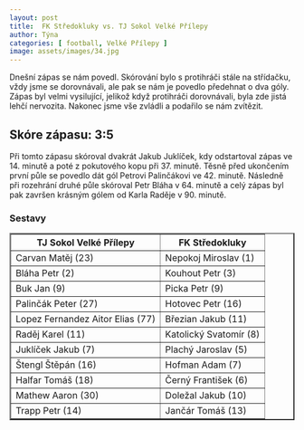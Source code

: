 ```yaml
---
layout: post
title:  FK Středokluky vs. TJ Sokol Velké Přílepy
author: Týna
categories: [ football, Velké Přílepy ]
image: assets/images/34.jpg
---
```


Dnešní zápas se nám povedl. Skórování bylo s protihráči stále na střídačku, vždy jsme se dorovnávali, ale pak se nám je povedlo předehnat o dva góly. Zápas byl velmi vysilující, jelikož když protihráči dorovnávali, byla zde jistá lehčí nervozita. Nakonec jsme vše zvládli a podařilo se nám zvítězit.

## Skóre zápasu: 3:5

Při tomto zápasu skóroval dvakrát Jakub Juklíček, kdy odstartoval zápas ve 14. minutě a poté z pokutového kopu při 37. minutě. Těsně před ukončením první půle se povedlo dát gól Petrovi Palinčákovi ve 42. minutě. Následně při rozehrání druhé půle skóroval Petr Bláha v 64. minutě a celý zápas byl pak završen krásným gólem od Karla Raděje v 90. minutě.


<h3><caption>Sestavy</caption></h3>
<table border="2" cellpadding="5" cellspacing="4">
<tr><th>TJ Sokol Velké Přílepy</th><th>FK Středokluky</th></tr>
<tr><td>Carvan Matěj (23)</td><td>Nepokoj Miroslav (1)</td></tr>
<tr><td>Bláha Petr (2)</td><td>Kouhout Petr (3)</td></tr>
<tr><td>Buk Jan (9)</td><td>Picka Petr (9)</td></tr>
<tr><td>Palinčák Peter (27)</td><td>Hotovec Petr (16)</td></tr>
<tr><td>Lopez Fernandez Aitor Elias (77)</td><td>Březian Jakub (11)</td></tr>
<tr><td>Raděj Karel (11)</td><td>Katolický Svatomír (8)</td></tr>
<tr><td>Juklíček Jakub (7)</td><td>Plachý Jaroslav (5)</td></tr>
<tr><td>Štengl Štěpán (16)</td><td>Hofman Adam (7)</td></tr>
<tr><td>Halfar Tomáš (18)</td><td>Černý František (6)</td></tr>
<tr><td>Mathew Aaron (30)</td><td>Doležal Jakub (10)</td></tr>
<tr><td>Trapp Petr (14)</td><td>Jančár Tomáš (13)</td></tr>
</table>
<br>
